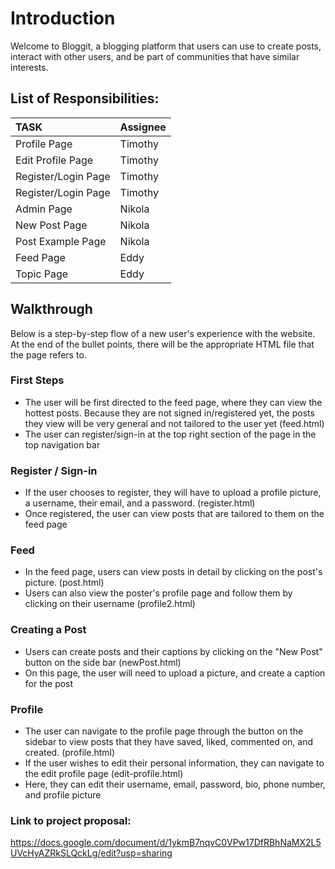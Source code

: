 # Introduction 

Welcome to Bloggit, a blogging platform that users can use to create posts, interact with other users, and be part of communities that have similar interests.

## List of Responsibilities:
| TASK  | Assignee |
| :---- | :---- |
| Profile Page | Timothy |
| Edit Profile Page | Timothy |
| Register/Login Page | Timothy |
| Register/Login Page | Timothy |
| Admin Page | Nikola |
| New Post Page | Nikola |
| Post Example Page | Nikola |
| Feed Page | Eddy |
| Topic Page | Eddy |


## Walkthrough
Below is a step-by-step flow of a new user's experience with the website. At the end of the bullet points, there will be the appropriate HTML file that the page refers to. 
### First Steps
- The user will be first directed to the feed page, where they can view the hottest posts. Because they are not signed in/registered yet, the posts they view will be very general and not tailored to the user yet (feed.html)
- The user can register/sign-in at the top right section of the page in the top navigation bar
### Register / Sign-in
- If the user chooses to register, they will have to upload a profile picture, a username, their email, and a password. (register.html)
- Once registered, the user can view posts that are tailored to them on the feed page
### Feed
- In the feed page, users can view posts in detail by clicking on the post's picture. (post.html)
- Users can also view the poster's profile page and follow them by clicking on their username (profile2.html)
### Creating a Post
- Users can create posts and their captions by clicking on the "New Post" button on the side bar (newPost.html)
- On this page, the user will need to upload a picture, and create a caption for the post
### Profile
- The user can navigate to the profile page through the button on the sidebar to view posts that they have saved, liked, commented on, and created. (profile.html)
- If the user wishes to edit their personal information, they can navigate to the edit profile page (edit-profile.html)
- Here, they can edit their username, email, password, bio, phone number, and profile picture




### Link to project proposal: 
https://docs.google.com/document/d/1ykmB7nqvC0VPw17DfRBhNaMX2L5UVcHyAZRkSLQckLg/edit?usp=sharing
